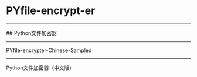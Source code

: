 # PYfile-encrypt-er 
<HR>
## Python文件加密器
<HR>
PYfile-encrypter-Chinese-Sampled 
<HR>
Python文件加密器（中文版）

